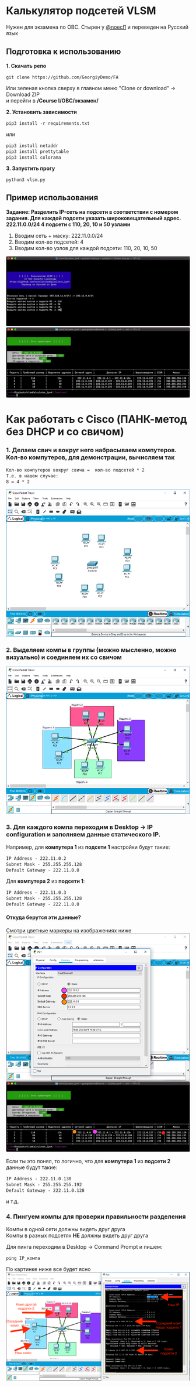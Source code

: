 # Калькулятор подсетей VLSM
Нужен для экзамена по ОВС. Стырен у [@noecl1](https://github.com/noecl1) и переведен на Русский язык

## Подготовка к использованию

**1. Скачать репо**
```console
git clone https://github.com/GeorgiyDemo/FA
```
Или зеленая кнопка сверху в главном меню "Clone or download" -> Download ZIP<br>
и перейти в **/Course I/ОВС/экзамен/**

**2. Установить зависимости**
```console
pip3 install -r requirements.txt
```
или
```console
pip3 install netaddr
pip3 install prettytable
pip3 install colorama
```

**3. Запустить прогу**
```console
python3 vlsm.py
```


## Пример использования

**Задание: Разделить IP-сеть на подсети в соответствии с номером задания. Для каждой подсети указать широковещательный адрес. 222.11.0.0/24 4 подсети с 110, 20, 10 и 50 узлами**

1. Вводим сеть + маску: 222.11.0.0/24
2. Вводим кол-во подсетей: 4
3. Вводим кол-во узлов для каждой подсети: 110, 20, 10, 50

![Пример ввода данных](./img/img1.png)
![Пример вывода данных](./img/img2.png)

# Как работать с Cisco (ПАНК-метод без DHCP и со свичом)

### 1. Делаем свич и вокруг него набрасываем компутеров. Кол-во компутеров, для демонстрации, вычисляем так
```
Кол-во компутеров вокруг свича =  кол-во подсетей * 2
Т.е. в нашем случае:
8 = 4 * 2
```
![Шаг 1](./img/cisco1.png)

### 2. Выделяем компы в группы (можно мысленно, можно визуально) и соединяем их со свичом

![Шаг 2](./img/cisco2.png)

### 3. Для каждого компа переходим в Desktop -> IP configuration и заполняем данные статического IP.
Например, для **компутера 1** из **подсети 1** настройки будут такие:
```
IP Address - 222.11.0.2
Subnet Mask - 255.255.255.128
Default Gateway - 222.11.0.0
```
Для **компутера 2** из **подсети 1**:
```
IP Address - 222.11.0.3
Subnet Mask - 255.255.255.128
Default Gateway - 222.11.0.0
```

#### Откуда берутся эти данные?
Смотри цветные маркеры на изображениях ниже
![Шаг 3. Cisco](./img/cisco3.png)
![Шаг 3. Терминал](./img/img3.png)

Если ты это понял, то логично, что для **компутера 1** из **подсети 2** данные будут такие:
```
IP Address - 222.11.0.130
Subnet Mask - 255.255.255.192
Default Gateway - 222.11.0.128
```
и т.д.

### 4. Пингуем компы для проверки правильности разделения
Компы в одной сети должны видеть друг друга<br>
Компы в разных подсетях **НЕ** должны видеть друг друга

Для пинга переходим в Desktop -> Command Prompt и пишем:
```console
ping IP_компа
```
По картинке ниже все будет ясно
![Шаг 4. Cisco](./img/cisco4.png)